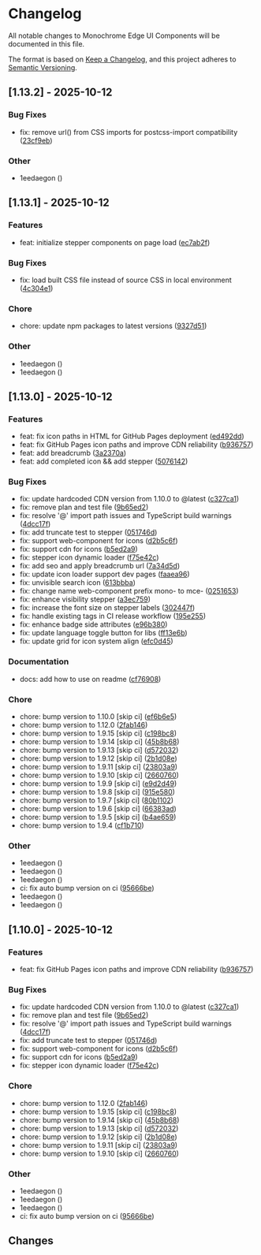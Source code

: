 # Changelog

All notable changes to Monochrome Edge UI Components will be documented in this file.

The format is based on [Keep a Changelog](https://keepachangelog.com/en/1.0.0/),
and this project adheres to [Semantic Versioning](https://semver.org/spec/v2.0.0.html).

## [1.13.2] - 2025-10-12

### Bug Fixes

- fix: remove url() from CSS imports for postcss-import compatibility ([23cf9eb](../../commit/23cf9ebdbdf111e8180cc74d38bbe8773409a235))

### Other

- 1eedaegon ([](../../commit/))

## [1.13.1] - 2025-10-12

### Features

- feat: initialize stepper components on page load ([ec7ab2f](../../commit/ec7ab2fa9e4b0e191049d4c30e3d1fc230be91c6))

### Bug Fixes

- fix: load built CSS file instead of source CSS in local environment ([4c304e1](../../commit/4c304e1cc5799d97d30293fb38b06b42f1781d29))

### Chore

- chore: update npm packages to latest versions ([9327d51](../../commit/9327d511a17e20a898e86d26255bc8debdbef4b9))

### Other

- 1eedaegon ([](../../commit/))
- 1eedaegon ([](../../commit/))

## [1.13.0] - 2025-10-12

### Features

- feat: fix icon paths in HTML for GitHub Pages deployment ([ed492dd](../../commit/ed492dd8c052b9cc6440a91914578b60e65bf611))
- feat: fix GitHub Pages icon paths and improve CDN reliability ([b936757](../../commit/b9367576a2522a62de1caf489dfdf65f4fc30cb2))
- feat: add breadcrumb ([3a2370a](../../commit/3a2370a6c6351350bcaf4c22128072741b97aee9))
- feat: add completed icon && add stepper ([5076142](../../commit/50761425599803d01412ace79a56b6dd3d219ab4))

### Bug Fixes

- fix: update hardcoded CDN version from 1.10.0 to @latest ([c327ca1](../../commit/c327ca13bbfe66df0c5c70239d781c3a76598ae4))
- fix: remove plan and test file ([9b65ed2](../../commit/9b65ed28e9ea7fdef2338d7b4aac45ec45301485))
- fix: resolve '@' import path issues and TypeScript build warnings ([4dcc17f](../../commit/4dcc17f771879aa15b5556d7738b2b1d5ec7c906))
- fix: add truncate test to stepper ([051746d](../../commit/051746d5c46f9c944467df874e88dbd540e8b57c))
- fix: support web-component for icons ([d2b5c6f](../../commit/d2b5c6fdbdccc40472744e9f8a7c0a9fa3caf59b))
- fix: support cdn for icons ([b5ed2a9](../../commit/b5ed2a933e574c65c6ff302beabd50d9cedfaf50))
- fix: stepper icon dynamic loader ([f75e42c](../../commit/f75e42c685d02917f814cc57b9fa110d4a3145c8))
- fix: add seo and apply breadcrumb url ([7a34d5d](../../commit/7a34d5d10c47b1afdf38d19cd57abd282b8ca56f))
- fix: update icon loader support dev pages ([faaea96](../../commit/faaea963ca1f59e9a2c018d681a519ba8de46497))
- fix: unvisible search icon ([613bbba](../../commit/613bbba932341e7327b455c5880c31c1bdc5d078))
- fix: change name web-component prefix mono- to mce- ([0251653](../../commit/02516537b78821342daa5f0ac00c20fc09ccdcef))
- fix: enhance visibility stepper ([a3ec759](../../commit/a3ec7596a85930bc7284a7f2b37d9c3239300542))
- fix: increase the font size on stepper labels ([302447f](../../commit/302447f7d261bd4d6a459fe4954d83fda66811d5))
- fix: handle existing tags in CI release workflow ([195e255](../../commit/195e2555743f4717b5e6ef1acf0949b3633800bc))
- fix: enhance badge side attributes ([e96b380](../../commit/e96b380e71818dd97e3b2d2bb0223496a0315b49))
- fix: update language toggle button for libs ([ff13e6b](../../commit/ff13e6b5349ecc3af130f8a0a4536fdd7526b2e8))
- fix: update grid for icon system align ([efc0d45](../../commit/efc0d45d767ebaa63680dd7142595d41b0910da6))

### Documentation

- docs: add how to use on readme ([cf76908](../../commit/cf76908c3cc523a2f647fbdb50657e7632a6cc42))

### Chore

- chore: bump version to 1.10.0 [skip ci] ([ef6b6e5](../../commit/ef6b6e560d443c1dbecf01aa2b7b9e124dc84329))
- chore: bump version to 1.12.0 ([2fab146](../../commit/2fab1468326c0a3b0569ea37909fd46ad830210c))
- chore: bump version to 1.9.15 [skip ci] ([c198bc8](../../commit/c198bc8f5a7a6767680b0c32d0795e60276aa386))
- chore: bump version to 1.9.14 [skip ci] ([45b8b68](../../commit/45b8b688d65480a8a98f224bfed4731caf6fd8f3))
- chore: bump version to 1.9.13 [skip ci] ([d572032](../../commit/d5720326e011711b5ccacc1e071eac6457a10457))
- chore: bump version to 1.9.12 [skip ci] ([2b1d08e](../../commit/2b1d08e8c9154976fa3427cf8da3e234c932eee6))
- chore: bump version to 1.9.11 [skip ci] ([23803a9](../../commit/23803a9c20c0e47676c7d40cd755ab4646acfebd))
- chore: bump version to 1.9.10 [skip ci] ([2660760](../../commit/266076079fdec19dd024a6b7777c974fe35782be))
- chore: bump version to 1.9.9 [skip ci] ([e9d2d49](../../commit/e9d2d49de6fc35f370ee36b49ae097d95a99283c))
- chore: bump version to 1.9.8 [skip ci] ([915e580](../../commit/915e580140e654d4195a5f15018d2c03c90b2c7e))
- chore: bump version to 1.9.7 [skip ci] ([80b1102](../../commit/80b11024d0f5a28f1595118cdfc0f056cdefc29b))
- chore: bump version to 1.9.6 [skip ci] ([66383ad](../../commit/66383ad66bde176080b24f48db716bbf0b69e4db))
- chore: bump version to 1.9.5 [skip ci] ([b4ae659](../../commit/b4ae659dbd6c24de567142ec002a154f1133678e))
- chore: bump version to 1.9.4 ([cf1b710](../../commit/cf1b710120de580849a410aa003c53212b3e46aa))

### Other

- 1eedaegon ([](../../commit/))
- 1eedaegon ([](../../commit/))
- 1eedaegon ([](../../commit/))
- ci: fix auto bump version on ci ([95666be](../../commit/95666be1da865b675c5aa12061d6572efbbb8669))
- 1eedaegon ([](../../commit/))
- 1eedaegon ([](../../commit/))

## [1.10.0] - 2025-10-12

### Features

- feat: fix GitHub Pages icon paths and improve CDN reliability ([b936757](../../commit/b9367576a2522a62de1caf489dfdf65f4fc30cb2))

### Bug Fixes

- fix: update hardcoded CDN version from 1.10.0 to @latest ([c327ca1](../../commit/c327ca13bbfe66df0c5c70239d781c3a76598ae4))
- fix: remove plan and test file ([9b65ed2](../../commit/9b65ed28e9ea7fdef2338d7b4aac45ec45301485))
- fix: resolve '@' import path issues and TypeScript build warnings ([4dcc17f](../../commit/4dcc17f771879aa15b5556d7738b2b1d5ec7c906))
- fix: add truncate test to stepper ([051746d](../../commit/051746d5c46f9c944467df874e88dbd540e8b57c))
- fix: support web-component for icons ([d2b5c6f](../../commit/d2b5c6fdbdccc40472744e9f8a7c0a9fa3caf59b))
- fix: support cdn for icons ([b5ed2a9](../../commit/b5ed2a933e574c65c6ff302beabd50d9cedfaf50))
- fix: stepper icon dynamic loader ([f75e42c](../../commit/f75e42c685d02917f814cc57b9fa110d4a3145c8))

### Chore

- chore: bump version to 1.12.0 ([2fab146](../../commit/2fab1468326c0a3b0569ea37909fd46ad830210c))
- chore: bump version to 1.9.15 [skip ci] ([c198bc8](../../commit/c198bc8f5a7a6767680b0c32d0795e60276aa386))
- chore: bump version to 1.9.14 [skip ci] ([45b8b68](../../commit/45b8b688d65480a8a98f224bfed4731caf6fd8f3))
- chore: bump version to 1.9.13 [skip ci] ([d572032](../../commit/d5720326e011711b5ccacc1e071eac6457a10457))
- chore: bump version to 1.9.12 [skip ci] ([2b1d08e](../../commit/2b1d08e8c9154976fa3427cf8da3e234c932eee6))
- chore: bump version to 1.9.11 [skip ci] ([23803a9](../../commit/23803a9c20c0e47676c7d40cd755ab4646acfebd))
- chore: bump version to 1.9.10 [skip ci] ([2660760](../../commit/266076079fdec19dd024a6b7777c974fe35782be))

### Other

- 1eedaegon ([](../../commit/))
- 1eedaegon ([](../../commit/))
- 1eedaegon ([](../../commit/))
- ci: fix auto bump version on ci ([95666be](../../commit/95666be1da865b675c5aa12061d6572efbbb8669))

## Changes

